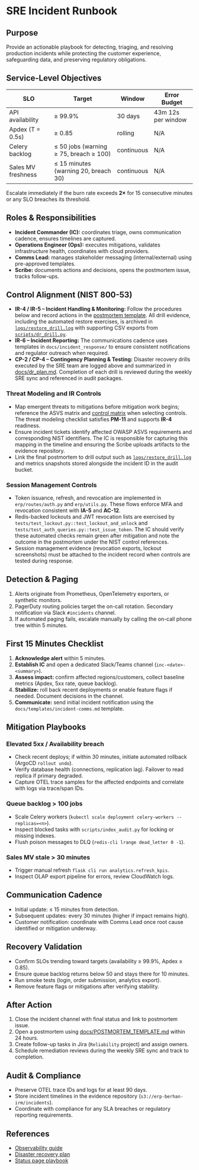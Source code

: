 # SRE Incident Runbook

## Purpose
Provide an actionable playbook for detecting, triaging, and resolving production incidents while protecting the customer experience, safeguarding data, and preserving regulatory obligations.

## Service-Level Objectives
| SLO | Target | Window | Error Budget |
| --- | ------ | ------ | ------------ |
| API availability | ≥ 99.9% | 30 days | 43m 12s per window |
| Apdex (T = 0.5s) | ≥ 0.85 | rolling | N/A |
| Celery backlog | ≤ 50 jobs (warning ≥ 75, breach ≥ 100) | continuous | N/A |
| Sales MV freshness | ≤ 15 minutes (warning 20, breach 30) | continuous | N/A |

Escalate immediately if the burn rate exceeds **2×** for 15 consecutive minutes or any SLO breaches its threshold.

## Roles & Responsibilities
- **Incident Commander (IC):** coordinates triage, owns communication cadence, ensures timelines are captured.
- **Operations Engineer (Ops):** executes mitigations, validates infrastructure health, coordinates with cloud providers.
- **Comms Lead:** manages stakeholder messaging (internal/external) using pre-approved templates.
- **Scribe:** documents actions and decisions, opens the postmortem issue, tracks follow-ups.

## Control Alignment (NIST 800-53)
- **IR-4 / IR-5 – Incident Handling & Monitoring:** Follow the procedures below and record actions in the [postmortem template](POSTMORTEM_TEMPLATE.md). All drill evidence, including the automated restore exercises, is archived in [`logs/restore_drill.log`](../logs/restore_drill.log) with supporting CSV exports from [`scripts/dr_drill.py`](../scripts/dr_drill.py).
- **IR-6 – Incident Reporting:** The communications cadence uses templates in `docs/incident_response/` to ensure consistent notifications and regulator outreach when required.
- **CP-2 / CP-4 – Contingency Planning & Testing:** Disaster recovery drills executed by the SRE team are logged above and summarized in [docs/dr_plan.md](dr_plan.md). Completion of each drill is reviewed during the weekly SRE sync and referenced in audit packages.

### Threat Modeling and IR Controls
- Map emergent threats to mitigations before mitigation work begins; reference the ASVS matrix and [control matrix](control_matrix.md) when selecting controls. The threat modeling checklist satisfies **PM-11** and supports **IR-4** readiness.
- Ensure incident tickets identify affected OWASP ASVS requirements and corresponding NIST identifiers. The IC is responsible for capturing this mapping in the timeline and ensuring the Scribe uploads artifacts to the evidence repository.
- Link the final postmortem to drill output such as [`logs/restore_drill.log`](../logs/restore_drill.log) and metrics snapshots stored alongside the incident ID in the audit bucket.

### Session Management Controls
- Token issuance, refresh, and revocation are implemented in `erp/routes/auth.py` and `erp/utils.py`. These flows enforce MFA and revocation consistent with **IA-5** and **AC-12**.
- Redis-backed lockouts and JWT revocation lists are exercised by `tests/test_lockout.py::test_lockout_and_unlock` and `tests/test_auth_queries.py::test_issue_token`. The IC should verify these automated checks remain green after mitigation and note the outcome in the postmortem under the NIST control references.
- Session management evidence (revocation exports, lockout screenshots) must be attached to the incident record when controls are tested during response.

## Detection & Paging
1. Alerts originate from Prometheus, OpenTelemetry exporters, or synthetic monitors.
2. PagerDuty routing policies target the on-call rotation. Secondary notification via Slack `#incidents` channel.
3. If automated paging fails, escalate manually by calling the on-call phone tree within 5 minutes.

## First 15 Minutes Checklist
1. **Acknowledge alert** within 5 minutes.
2. **Establish IC** and open a dedicated Slack/Teams channel (`inc-<date>-<summary>`).
3. **Assess impact:** confirm affected regions/customers, collect baseline metrics (Apdex, 5xx rate, queue backlog).
4. **Stabilize:** roll back recent deployments or enable feature flags if needed. Document decisions in the channel.
5. **Communicate:** send initial incident notification using the `docs/templates/incident-comms.md` template.

## Mitigation Playbooks
### Elevated 5xx / Availability breach
- Check recent deploys; if within 30 minutes, initiate automated rollback (ArgoCD `rollout undo`).
- Verify database health (connections, replication lag). Failover to read replica if primary degraded.
- Capture OTEL trace samples for the affected endpoints and correlate with logs via trace/span IDs.

### Queue backlog > 100 jobs
- Scale Celery workers (`kubectl scale deployment celery-workers --replicas=<n>`).
- Inspect blocked tasks with `scripts/index_audit.py` for locking or missing indexes.
- Flush poison messages to DLQ (`redis-cli lrange dead_letter 0 -1`).

### Sales MV stale > 30 minutes
- Trigger manual refresh `flask cli run analytics.refresh_kpis`.
- Inspect OLAP export pipeline for errors, review CloudWatch logs.

## Communication Cadence
- Initial update: ≤ 15 minutes from detection.
- Subsequent updates: every 30 minutes (higher if impact remains high).
- Customer notification: coordinate with Comms Lead once root cause identified or mitigation underway.

## Recovery Validation
- Confirm SLOs trending toward targets (availability ≥ 99.9%, Apdex ≥ 0.85).
- Ensure queue backlog returns below 50 and stays there for 10 minutes.
- Run smoke tests (login, order submission, analytics export).
- Remove feature flags or mitigations after verifying stability.

## After Action
1. Close the incident channel with final status and link to postmortem issue.
2. Open a postmortem using [docs/POSTMORTEM_TEMPLATE.md](POSTMORTEM_TEMPLATE.md) within 24 hours.
3. Create follow-up tasks in Jira (`Reliability` project) and assign owners.
4. Schedule remediation reviews during the weekly SRE sync and track to completion.

## Audit & Compliance
- Preserve OTEL trace IDs and logs for at least 90 days.
- Store incident timelines in the evidence repository (`s3://erp-berhan-irm/incidents`).
- Coordinate with compliance for any SLA breaches or regulatory reporting requirements.

## References
- [Observability guide](observability.md)
- [Disaster recovery plan](dr_plan.md)
- [Status page playbook](status.md)
